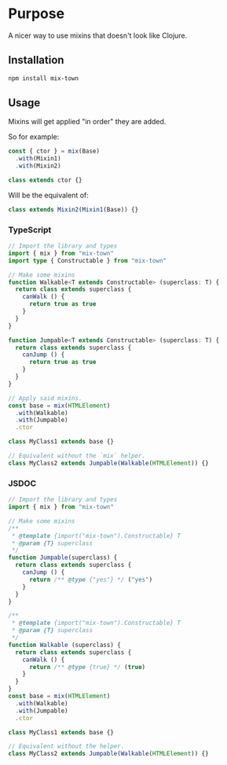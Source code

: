 # Purpose

A nicer way to use mixins that doesn't look like Clojure.

## Installation

```bash
npm install mix-town
```

## Usage

Mixins will get applied "in order" they are added. 

So for example:

```js
const { ctor } = mix(Base)
  .with(Mixin1)
  .with(Mixin2)

class extends ctor {}
```

Will be the equivalent of:

```js
class extends Mixin2(Mixin1(Base)) {}
```

### TypeScript

```ts
// Import the library and types
import { mix } from "mix-town"
import type { Constructable } from "mix-town"

// Make some mixins
function Walkable<T extends Constructable> (superclass: T) {
  return class extends superclass {
    canWalk () {
      return true as true
    }
  }
}

function Jumpable<T extends Constructable> (superclass: T) {
  return class extends superclass {
    canJump () {
      return true as true
    }
  }
}

// Apply said mixins.
const base = mix(HTMLElement)
  .with(Walkable)
  .with(Jumpable)
  .ctor

class MyClass1 extends base {}

// Equivalent without the `mix` helper.
class MyClass2 extends Jumpable(Walkable(HTMLElement)) {}
```

### JSDOC


```js
// Import the library and types
import { mix } from "mix-town"

// Make some mixins
/**
 * @template {import("mix-town").Constructable} T
 * @param {T} superclass
 */
function Jumpable(superclass) {
  return class extends superclass {
    canJump () {
      return /** @type {"yes"} */ ("yes")
    }
  }
}

/**
 * @template {import("mix-town").Constructable} T
 * @param {T} superclass
 */
function Walkable (superclass) {
  return class extends superclass {
    canWalk () {
      return /** @type {true} */ (true)
    }
  }
}
const base = mix(HTMLElement)
  .with(Walkable)
  .with(Jumpable)
  .ctor

class MyClass1 extends base {}

// Equivalent without the helper.
class MyClass2 extends Jumpable(Walkable(HTMLElement)) {}
```
